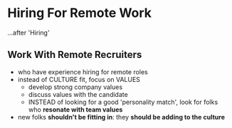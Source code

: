 # Hiring For Remote Work

...after 'Hiring'

## Work With Remote Recruiters

- who have experience hiring for remote roles
- instead of CULTURE fit, focus on VALUES
  - develop strong company values
  - discuss values with the candidate
  - INSTEAD of looking for a good 'personality match', look for folks who **resonate with team values**
- new folks **shouldn't be fitting in**: they **should be adding to the culture**
